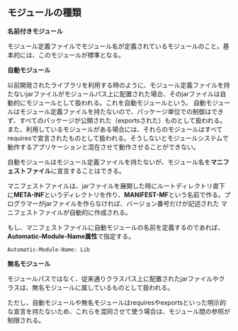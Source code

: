 ## モジュールの種類

**名前付きモジュール**

モジュール定義ファイルでモジュール名が定義されているモジュールのこと。基本的には、このモジュールが標準となる。

**自動モジュール**

以前開発されたライブラリを利用する時のように、モジュール定義ファイルを持たないjarファイルがモジュールパス上に配置された場合、そのjarファイルは自動的にモジュールとして扱われる。これを自動モジュールという。
自動モジュールはモジュール定義ファイルを持たないので、パッケージ単位での制御はできず、すべてのパッケージが公開された（exportsされた）ものとして扱われる。
また、利用しているモジュールがある場合には、それらのモジュールはすべてrequiresで宣言されたものとして扱われる。そうしないとモジュールシステムで動作するアプリケーションと混在させて動作させることができない。

自動モジュールはモジュール定義ファイルを持たないが、モジュール名を**マニフェストファイル**に宣言することはできる。

マニフェストファイルは、jarファイルを展開した時にルートディレクトリ直下に**META-INF**というディレクトリを作り、**MANIFEST-MF**という名前で作る。プログラマーがjarファイルを作らなければ、バージョン番号だけが記述された
マニフェストファイルが自動的に作成される。

もし、マニフェストファイルに自動モジュールの名前を定義するのであれば、**Automatic-Module-Name属性**で指定する。

```
Automatic-Module-Name: Lib
```

**無名モジュール**

モジュールパスではなく、従来通りクラスパス上に配置されたjarファイルやクラスは、無名モジュールに属しているものとして扱われる。

ただし、自動モジュールや無名モジュールはrequiresやexportsといった明示的な宣言を持たないため、これらを混同させて使う場合は、モジュール間の参照が制限される。



